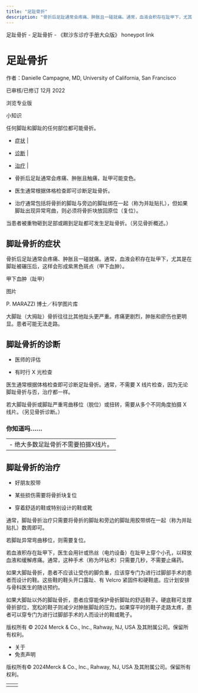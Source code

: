 ```yaml
---
title: "足趾骨折"
description: "骨折后足趾通常会疼痛、肿胀且一碰就痛。通常，血液会积存在趾甲下，尤其是在脚趾被碾压后，这样会形成紫黑色斑点（甲下血肿）。"
---
```


﻿足趾骨折 \- 足趾骨折 \- 《默沙东诊疗手册大众版》 honeypot link

# 足趾骨折

作者：Danielle Campagne, MD, University of California, San Francisco

已审核/已修订 12月 2022

浏览专业版

小知识

任何脚趾和脚趾的任何部位都可能骨折。

- [症状](#症状_v13967273_zh) \|
- [诊断](#诊断_v13967280_zh) \|
- [治疗](#治疗_v13967299_zh) \|

- 骨折后足趾通常会疼痛、肿胀且触痛，趾甲可能变色。

- 医生通常根据体格检查即可诊断足趾骨折。

- 治疗通常包括将骨折的脚趾与旁边的脚趾绑在一起（称为并趾贴扎），但如果脚趾出现异常弯曲，则必须将骨折块放回原位（复位）。


当患者被重物砸到足部或踢到足趾都可发生足趾骨折。（另见骨折概述。）

## 脚趾骨折的症状

骨折后足趾通常会疼痛、肿胀且一碰就痛。通常，血液会积存在趾甲下，尤其是在脚趾被碾压后，这样会形成紫黑色斑点（甲下血肿）。

甲下血肿（趾甲）



图片

P. MARAZZI 博士／科学图片库

大脚趾（大拇趾）骨折往往比其他趾头更严重。疼痛更剧烈，肿胀和瘀伤也更明显。患者可能无法走路。

## 脚趾骨折的诊断

- 医师的评估

- 有时行 X 光检查


医生通常根据体格检查即可诊断足趾骨折。通常，不需要 X 线片检查，因为无论脚趾骨折与否，治疗都一样。

若大脚趾骨折或脚趾严重弯曲移位（脱位）或扭转，需要从多个不同角度拍摄 X 线片。（另见骨折诊断。）

### 你知道吗……

|     |
| --- |
| - 绝大多数足趾骨折不需要拍摄X线片。 |

## 脚趾骨折的治疗

- 好朋友胶带

- 某些损伤需要将骨折块复位

- 穿着舒适的鞋或特别设计的鞋或靴


通常，脚趾骨折治疗只需要将骨折的脚趾和旁边的脚趾用胶带绑在一起（称为并趾贴扎）数周即可。

若脚趾异常弯曲移位，则需要复位。

若血液积存在趾甲下，医生会用针或热丝（电灼设备）在趾甲上穿个小孔，以释放血液和缓解疼痛。通常，这种手术（称为环钻术）只需要几秒，不需要止痛药。

如果大脚趾骨折，患者不应该让受伤的脚负重，应该穿专门为进行过脚部手术的患者而设计的鞋。这些鞋的鞋头开口露趾、有 Velcro 紧固件和硬鞋底。应计划安排与骨科医生的随访预约。

如果大脚趾以外的脚趾骨折，患者应穿能保护骨折脚趾的舒适鞋子。硬底鞋可支撑骨折部位，宽松的鞋子则减少对肿胀脚趾的压力。如果穿平时的鞋子走路太疼，患者可以穿专门为进行过脚部手术的人而设计的鞋或靴子。



版权所有 © 2024
Merck & Co., Inc., Rahway, NJ, USA 及其附属公司。保留所有权利。

- 关于
- 免责声明

版权所有© 2024Merck & Co., Inc., Rahway, NJ, USA 及其附属公司。保留所有权利。

|     |     |
| --- | --- |
|  |  |